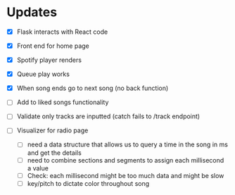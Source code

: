 # Updates
- [x] Flask interacts with React code
- [x] Front end for home page
- [x] Spotify player renders
- [x] Queue play works
- [x] When song ends go to next song (no back function)
- [ ] Add to liked songs functionality
- [ ] Validate only tracks are inputted (catch fails to /track endpoint)

- [ ] Visualizer for radio page
  - [ ] need a data structure that allows us to query a time in the song in ms and get the details
  - [ ] need to combine sections and segments to assign each millisecond a value
  - [ ] Check: each millisecond might be too much data and might be slow
  - [ ] key/pitch to dictate color throughout song

